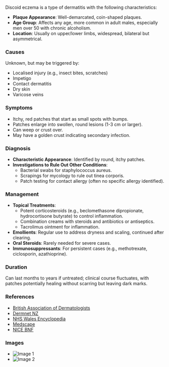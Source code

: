 Discoid eczema is a type of dermatitis with the following characteristics:

- **Plaque Appearance**: Well-demarcated, coin-shaped plaques.
- **Age Group**: Affects any age, more common in adult males, especially men over 50 with chronic alcoholism.
- **Location**: Usually on upper/lower limbs, widespread, bilateral but asymmetrical.

### Causes
Unknown, but may be triggered by:
- Localised injury (e.g., insect bites, scratches)
- Impetigo
- Contact dermatitis
- Dry skin
- Varicose veins

### Symptoms
- Itchy, red patches that start as small spots with bumps.
- Patches enlarge into swollen, round lesions (1-3 cm or larger).
- Can weep or crust over.
- May have a golden crust indicating secondary infection.

### Diagnosis
- **Characteristic Appearance**: Identified by round, itchy patches.
- **Investigations to Rule Out Other Conditions**:
  - Bacterial swabs for staphylococcus aureus.
  - Scrapings for mycology to rule out tinea corporis.
  - Patch testing for contact allergy (often no specific allergy identified).

### Management
- **Topical Treatments**: 
  - Potent corticosteroids (e.g., beclomethasone dipropionate, hydrocortisone butyrate) to control inflammation.
  - Combination creams with steroids and antibiotics or antiseptics.
  - Tacrolimus ointment for inflammation.
- **Emollients**: Regular use to address dryness and scaling, continued after clearing.
- **Oral Steroids**: Rarely needed for severe cases.
- **Immunosuppressants**: For persistent cases (e.g., methotrexate, ciclosporin, azathioprine).

### Duration
Can last months to years if untreated; clinical course fluctuates, with patches potentially healing without scarring but leaving dark marks.

### References
- [British Association of Dermatologists](https://www.bad.org.uk/shared/get-file.ashx?id=80&itemtype=document)
- [Dermnet NZ](https://dermnetnz.org/topics/discoid-eczema/)
- [NHS Wales Encyclopedia](https://111.wales.nhs.uk/Encyclopaedia/e/article/eczema(discoid)?locale=en)
- [Medscape](https://emedicine.medscape.com/article/1123605-overview#a4)
- [NICE BNF](https://bnf.nice.org.uk/treatment-summary/topical-corticosteroids.html)

### Images
- ![Image 1](https://medibuddy.co.uk/wp-content/uploads/2020/08/Derm-Discoid-Eczema-Explanation-1.png)
- ![Image 2](https://medibuddy.co.uk/wp-content/uploads/2020/08/Derm-Discoid-Eczema-Explanation-2-206x300.png)